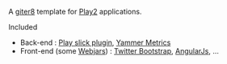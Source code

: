 A [giter8][g8] template for [Play2][play2] applications.

Included
* Back-end : [Play slick plugin][play-slick], [Yammer Metrics][metrics]
* Front-end (some [Webjars][webjars]) : [Twitter Bootstrap][bootstrap], [AngularJs][angular], ...

[g8]: http://github.com/n8han/giter8#readme
[play2]: https://github.com/playframework/Play20/
[play-slick]: https://github.com/freekh/play-slick/
[webjars]: http://webjars.org
[bootstrap]: http://twitter.github.com/bootstrap
[angular]: http://angularjs.org
[metrics]: http://metrics.codahale.com/manual/scala/
